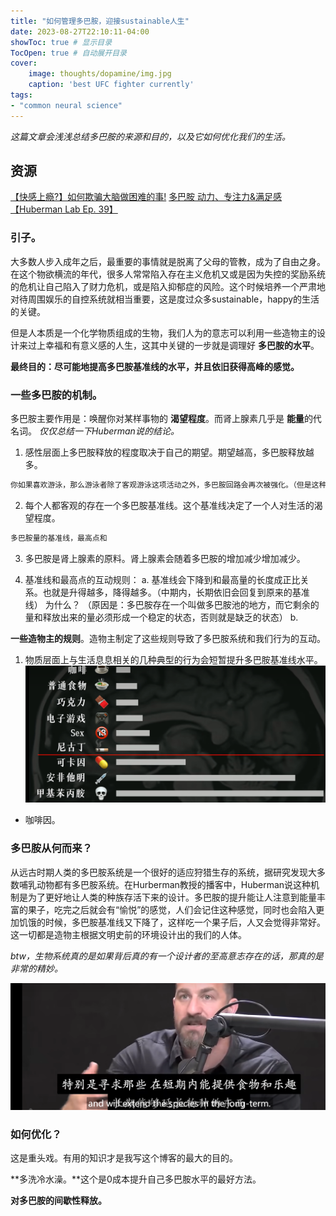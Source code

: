 ```yaml
---
title: "如何管理多巴胺，迎接sustainable人生"
date: 2023-08-27T22:10:11-04:00
showToc: true # 显示目录
TocOpen: true # 自动展开目录
cover:
    image: thoughts/dopamine/img.jpg
    caption: 'best UFC fighter currently'
tags: 
- "common neural science"
---
```


*这篇文章会浅浅总结多巴胺的来源和目的，以及它如何优化我们的生活。*
## 资源
[【快感上瘾?】如何欺骗大脑做困难的事!](https://www.bilibili.com/video/BV1CP4y1H7SB/?vd_source=7e02795fb03862e4a4b16860c697aa69)
[多巴胺 动力、专注力&满足感【Huberman Lab Ep. 39】](https://www.bilibili.com/video/BV1nB4y1Y7jW/?vd_source=7e02795fb03862e4a4b16860c697aa69)

### 引子。
大多数人步入成年之后，最重要的事情就是脱离了父母的管教，成为了自由之身。在这个物欲横流的年代，很多人常常陷入存在主义危机又或是因为失控的奖励系统的危机让自己陷入了财力危机，或是陷入抑郁症的风险。这个时候培养一个严肃地对待周围娱乐的自控系统就相当重要，这是度过众多sustainable，happy的生活的关键。

但是人本质是一个化学物质组成的生物，我们人为的意志可以利用一些造物主的设计来过上幸福和有意义感的人生，这其中关键的一步就是调理好 **多巴胺的水平**。

**最终目的：尽可能地提高多巴胺基准线的水平，并且依旧获得高峰的感觉。**
### 一些多巴胺的机制。
多巴胺主要作用是：唤醒你对某样事物的 **渴望程度**。而肾上腺素几乎是 **能量**的代名词。
*仅仅总结一下Huberman说的结论。*
1. 感性层面上多巴胺释放的程度取决于自己的期望。期望越高，多巴胺释放越多。
``` m
你如果喜欢游泳，那么游泳者除了客观游泳这项活动之外，多巴胺回路会再次被强化。（但是这种强化是可持续性的）
 ```

2. 每个人都客观的存在一个多巴胺基准线。这个基准线决定了一个人对生活的渴望程度。
``` m
多巴胺量的基准线，最高点和
 ```

3. 多巴胺是肾上腺素的原料。肾上腺素会随着多巴胺的增加减少增加减少。
   
4. 基准线和最高点的互动规则：
   a. 基准线会下降到和最高量的长度成正比关系。也就是升得越多，降得越多。（中期内，长期依旧会回复到原来的基准线）
    为什么？ （原因是：多巴胺存在一个叫做多巴胺池的地方，而它剩余的量和释放出来的量必须形成一个稳定的状态，否则就是缺乏的状态）
    b.  


**一些造物主的规则**。造物主制定了这些规则导致了多巴胺系统和我们行为的互动。
1. 物质层面上与生活息息相关的几种典型的行为会短暂提升多巴胺基准线水平。
![](pic/1.png)
* 咖啡因。

### 多巴胺从何而来？
从远古时期人类的多巴胺系统是一个很好的适应狩猎生存的系统，据研究发现大多数哺乳动物都有多巴胺系统。在Hurberman教授的播客中，Huberman说这种机制是为了更好地让人类的种族存活下来的设计。多巴胺的提升能让人注意到能量丰富的果子，吃完之后就会有“愉悦”的感觉，人们会记住这种感觉，同时也会陷入更加饥饿的时候，多巴胺基准线又下降了，这样吃一个果子后，人又会觉得非常好。这一切都是造物主根据文明史前的环境设计出的我们的人体。

*btw，生物系统真的是如果背后真的有一个设计者的至高意志存在的话，那真的是非常的精妙。*

![](pic/2.png)


### 如何优化？
这是重头戏。有用的知识才是我写这个博客的最大的目的。

**多洗冷水澡。**这个是0成本提升自己多巴胺水平的最好方法。

**对多巴胺的间歇性释放。**